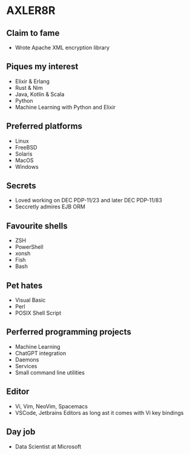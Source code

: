 # AXLER8R


## Claim to fame
* Wrote Apache XML encryption library


## Piques my interest
* Elixir & Erlang
* Rust & Nim
* Java, Kotlin & Scala
* Python
* Machine Learning with Python and Elixir


## Preferred platforms
* Linux
* FreeBSD
* Solaris
* MacOS
* Windows


## Secrets
* Loved working on DEC PDP-11/23 and later DEC PDP-11/83
* Seccretly admires EJB ORM


## Favourite shells
* ZSH
* PowerShell
* xonsh
* Fish
* Bash


## Pet hates
* Visual Basic
* Perl
* POSIX Shell Script


## Perferred programming projects
* Machine Learning
* ChatGPT integration
* Daemons
* Services
* Small command line utilities


## Editor
* Vi, Vim, NeoVim, Spacemacs
* VSCode, Jetbrains Editors as long ast it comes with Vi key bindings


## Day job
* Data Scientist at Microsoft
